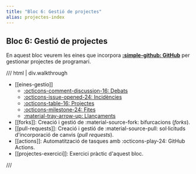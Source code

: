 ```yaml
---
title: "Bloc 6: Gestió de projectes"
alias: projectes-index
---
```


## Bloc 6: Gestió de projectes
En aquest bloc veurem les eines que incorpora [__:simple-github: GitHub__][github]
per gestionar projectes de programari.

[github]: https://github.com/

/// html | div.walkthrough
- [[eines-gestio]]
    - [:octicons-comment-discussion-16: Debats][discussions]
    - [:octicons-issue-opened-24: Incidències][issues]
    - [:octicons-table-16: Projectes][projects]
    - [:octicons-milestone-24: Fites][milestones]
    - [:material-tray-arrow-up: Llançaments][releases]
- [[forks]]: Creació i gestió de :material-source-fork: bifurcacions (_forks_).
- [[pull-requests]]: Creació i gestió de :material-source-pull: sol·licituds d'incorporació de canvis (_pull requests_).
- [[actions]]: Automatització de tasques amb :octicons-play-24: GitHub Actions.
- [[projectes-exercici]]: Exercici pràctic d'aquest bloc.

[discussions]: eines_gestio.md#debats
[issues]: eines_gestio.md#incidencies
[projects]: eines_gestio.md#github-projects
[milestones]: eines_gestio.md#fites
[releases]: eines_gestio.md#llancaments
///
